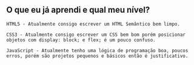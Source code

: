 ## O que eu já aprendi e qual meu nível?
    HTML5 - Atualmente consigo escrever um HTML Semântico bem limpo.

    CSS3 - Atualmente consigo escrever um CSS bem bom porém posicionar objetos com display: block; e flex; é um pouco confuso.

    JavaScript - Atualmente tenho uma lógica de programação boa, poucos erros, porém são projetos pequenos e básicos então é justificativo.